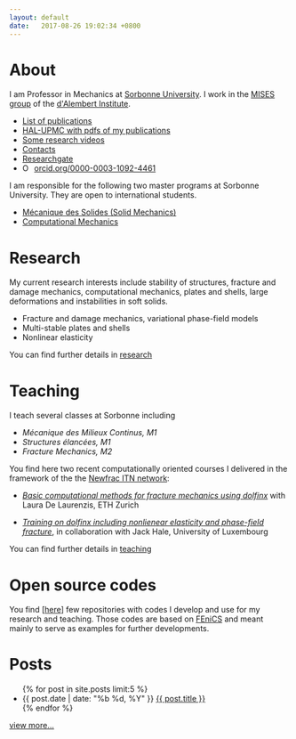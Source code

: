 ```yaml
---
layout: default
date:   2017-08-26 19:02:34 +0800
---
```

<link href="https://fonts.googleapis.com/css?family=Open+Sans" rel="stylesheet">

# About
I am Professor in Mechanics at [Sorbonne University](https://www.sorbonne-universite.fr).
I work in the [MISES group](http://www.dalembert.upmc.fr/mises/index.php)
of the [d'Alembert Institute](http://www.dalembert.upmc.fr/ijlrda/).


- <a href="{{site.baseurl}}/publications">List of publications</a>
- [HAL-UPMC with pdfs of my publications](http://hal.sorbonne-universite.fr/search/index/?q=authFullName_t%3A%28Maurini+Corrado%29&submit=)
- [Some research videos](https://www.youtube.com/user/cmaurini)
- <a href="{{site.baseurl}}/contacts">Contacts</a>
- [Researchgate](https://www.researchgate.net/profile/Corrado_Maurini)
- <a href="https://orcid.org/0000-0003-1092-4461" target="orcid.widget" rel="noopener noreferrer" style="vertical-align:top;"><img src="https://orcid.org/sites/default/files/images/orcid_16x16.png" style="width:1em;margin-right:.5em;" alt="ORCID iD icon">orcid.org/0000-0003-1092-4461</a>

I am responsible for the following two master programs at Sorbonne University. They are open to international students.
- [Mécanique des Solides (Solid Mechanics)](https://sciences.sorbonne-universite.fr/formation-sciences/masters/master-de-mecanique/parcours-mecanique-des-solides-et-des-structures)
- [Computational Mechanics](http://sciences.sorbonne-universite.fr/formation-sciences/masters/master-de-mecanique/parcours-computational-mechanics)
# Research
My current research interests include stability of structures,
fracture and damage mechanics, computational mechanics,
plates and shells, large deformations and instabilities in soft solids.

- Fracture and damage mechanics, variational phase-field models
- Multi-stable plates and shells
- Nonlinear elasticity

You can find further details in
<a href="{{site.baseurl}}/research">research</a>


# Teaching

I teach several classes at Sorbonne including
- *Mécanique des Milieux Continus, M1* 
- *Structures élancées, M1* 
- *Fracture Mechanics, M2* 

You find here two recent computationally oriented courses I delivered in the framework of the the [Newfrac ITN network](https://www.newfrac.eu):

- [*Basic computational methods for fracture mechanics using dolfinx*](https://gitlab.com/newfrac/CORE-school/newfrac-core-numerics#basic-computational-methods-for-fracture-mechanics) with Laura De Laurenzis, ETH Zurich
  
- [*Training on dolfinx including nonlienear elasticity and phase-field fracture*](https://newfrac.gitlab.io/newfrac-fenicsx-training/), in collaboration with Jack Hale, University of Luxembourg


You can find further details in
<a href="{{site.baseurl}}/teaching">teaching</a>


# Open source codes
You find [<a href="{{site.baseurl}}/codes">here</a>] few repositories with codes I develop and use for my research and teaching. Those codes are based on [FEniCS](https://fenicsproject.org) and meant mainly to serve as examples for further developments.

# Posts
<div class="home">
	<section>
		<ul class="post-list">
			{% for post in site.posts limit:5 %}
			<li>
				<time datetime="{{ post.date | date_to_xmlschema }}">{{ post.date | date: "%b %d, %Y" }}</time>
				<a href="{{ post.url | prepend: site.baseurl }}">{{ post.title }}</a>
			</li>
			{% endfor %}
		</ul>
		<p><a href="{{ "/archives/" | prepend: site.baseurl }}">view more...</a></p>
	</section>
	</div>

